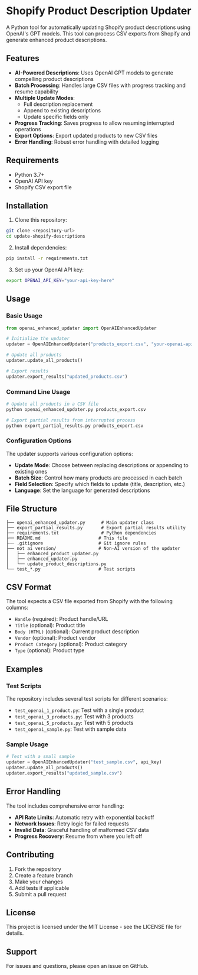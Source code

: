 # Shopify Product Description Updater

A Python tool for automatically updating Shopify product descriptions using OpenAI's GPT models. This tool can process CSV exports from Shopify and generate enhanced product descriptions.

## Features

- **AI-Powered Descriptions**: Uses OpenAI GPT models to generate compelling product descriptions
- **Batch Processing**: Handles large CSV files with progress tracking and resume capability
- **Multiple Update Modes**: 
  - Full description replacement
  - Append to existing descriptions
  - Update specific fields only
- **Progress Tracking**: Saves progress to allow resuming interrupted operations
- **Export Options**: Export updated products to new CSV files
- **Error Handling**: Robust error handling with detailed logging

## Requirements

- Python 3.7+
- OpenAI API key
- Shopify CSV export file

## Installation

1. Clone this repository:
```bash
git clone <repository-url>
cd update-shopify-descriptions
```

2. Install dependencies:
```bash
pip install -r requirements.txt
```

3. Set up your OpenAI API key:
```bash
export OPENAI_API_KEY="your-api-key-here"
```

## Usage

### Basic Usage

```python
from openai_enhanced_updater import OpenAIEnhancedUpdater

# Initialize the updater
updater = OpenAIEnhancedUpdater("products_export.csv", "your-openai-api-key")

# Update all products
updater.update_all_products()

# Export results
updater.export_results("updated_products.csv")
```

### Command Line Usage

```bash
# Update all products in a CSV file
python openai_enhanced_updater.py products_export.csv

# Export partial results from interrupted process
python export_partial_results.py products_export.csv
```

### Configuration Options

The updater supports various configuration options:

- **Update Mode**: Choose between replacing descriptions or appending to existing ones
- **Batch Size**: Control how many products are processed in each batch
- **Field Selection**: Specify which fields to update (title, description, etc.)
- **Language**: Set the language for generated descriptions

## File Structure

```
├── openai_enhanced_updater.py      # Main updater class
├── export_partial_results.py       # Export partial results utility
├── requirements.txt                # Python dependencies
├── README.md                      # This file
├── .gitignore                     # Git ignore rules
├── not ai version/                # Non-AI version of the updater
│   ├── enhanced_product_updater.py
│   ├── enhanced_updater.py
│   └── update_product_descriptions.py
└── test_*.py                      # Test scripts
```

## CSV Format

The tool expects a CSV file exported from Shopify with the following columns:
- `Handle` (required): Product handle/URL
- `Title` (optional): Product title
- `Body (HTML)` (optional): Current product description
- `Vendor` (optional): Product vendor
- `Product Category` (optional): Product category
- `Type` (optional): Product type

## Examples

### Test Scripts

The repository includes several test scripts for different scenarios:

- `test_openai_1_product.py`: Test with a single product
- `test_openai_3_products.py`: Test with 3 products
- `test_openai_5_products.py`: Test with 5 products
- `test_openai_sample.py`: Test with sample data

### Sample Usage

```python
# Test with a small sample
updater = OpenAIEnhancedUpdater("test_sample.csv", api_key)
updater.update_all_products()
updater.export_results("updated_sample.csv")
```

## Error Handling

The tool includes comprehensive error handling:

- **API Rate Limits**: Automatic retry with exponential backoff
- **Network Issues**: Retry logic for failed requests
- **Invalid Data**: Graceful handling of malformed CSV data
- **Progress Recovery**: Resume from where you left off

## Contributing

1. Fork the repository
2. Create a feature branch
3. Make your changes
4. Add tests if applicable
5. Submit a pull request

## License

This project is licensed under the MIT License - see the LICENSE file for details.

## Support

For issues and questions, please open an issue on GitHub. 